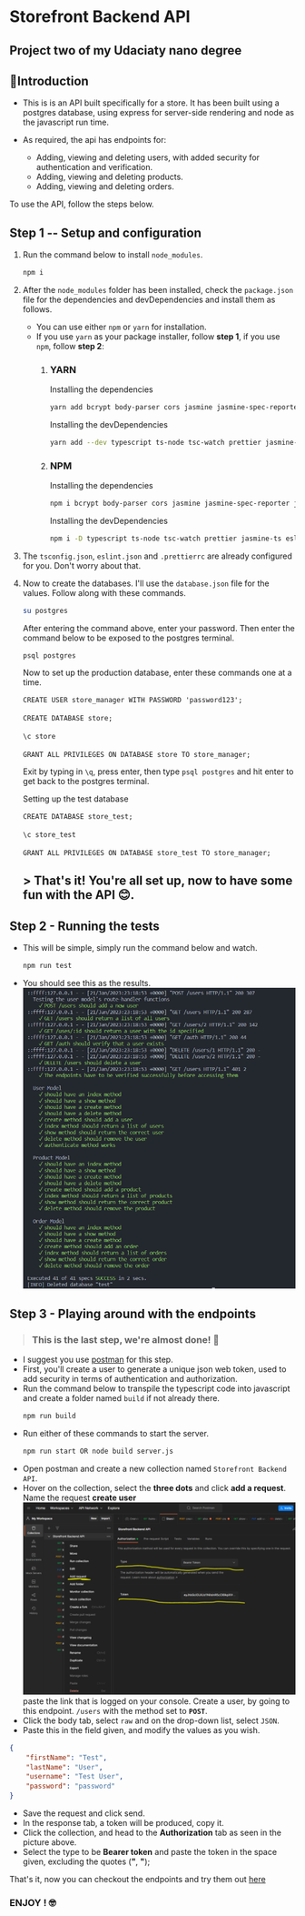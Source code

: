 # Storefront Backend API
## Project two of my Udaciaty nano degree

## **🤯Introduction**
* This is is an API built specifically for a store. It has been built using a postgres database, using express for server-side rendering and node as the javascript run time.
* As required, the api has endpoints for:

    * Adding, viewing and deleting users, with added security for authentication and verification.
    * Adding, viewing and deleting products.
    * Adding, viewing and deleting orders.

To use the API, follow the steps below.
## **Step 1 -- Setup and configuration**

1. Run the command below to install `node_modules`.
    ```bash
    npm i
    ```
1. After the `node_modules` folder has been installed, check the `package.json` file for the dependencies and devDependencies and install them as follows.
    * You can use either `npm` or `yarn` for installation.
    * If you use `yarn` as your package installer, follow **step 1**, if you use `npm`, follow **step 2**:
        1. ### **YARN**
            Installing the dependencies
            ```bash
            yarn add bcrypt body-parser cors jasmine jasmine-spec-reporter jsonwebtoken morgan nodemon pg express dotenv db-migrate db-migrate-pg
            ```
            Installing the devDependencies

            ```bash
            yarn add --dev typescript ts-node tsc-watch prettier jasmine-ts eslint-plugin-prettier eslint-config-prettier eslint @types/node @types/bcrypt @types/body-parser @types/cors @types/express @types/jasmine @types/jsonwebtoken @types/morgan @types/nodemon @types/pg @typescript-eslint/eslint-plugin @typescript-eslint/parser
            ```
        1. ### **NPM**
            Installing the dependencies
            ```bash
            npm i bcrypt body-parser cors jasmine jasmine-spec-reporter jsonwebtoken morgan nodemon pg express dotenv db-migrate db-migrate-pg
            ```

            Installing the devDependencies
            ```bash
            npm i -D typescript ts-node tsc-watch prettier jasmine-ts eslint-plugin-prettier eslint-config-prettier eslint @types/node @types/bcrypt @types/body-parser @types/cors @types/express @types/jasmine @types/jsonwebtoken @types/morgan @types/nodemon @types/pg @typescript-eslint/eslint-plugin @typescript-eslint/parser
            ```
1. The `tsconfig.json`, `eslint.json` and `.prettierrc` are already configured for you. Don't worry about that.

1. Now to create the databases. I'll use the `database.json` file for the values. Follow along with these commands.
    ```bash
    su postgres
    ```
    After entering the command above, enter your password. Then enter the command below to be exposed to the postgres terminal.
    ```postgres
    psql postgres
    ```
    Now to set up the production database, enter these commands one at a time.
    ```postgres
    CREATE USER store_manager WITH PASSWORD 'password123';

    CREATE DATABASE store;

    \c store

    GRANT ALL PRIVILEGES ON DATABASE store TO store_manager;
    ```
    Exit by typing in `\q`, press enter, then type `psql postgres` and hit enter to get back to the postgres terminal.


    Setting up the test database
    ```postgres
    CREATE DATABASE store_test;

    \c store_test

    GRANT ALL PRIVILEGES ON DATABASE store_test TO store_manager;
    ```

    ## > That's it! You're all set up, now to have some fun with the API 😊.

## **Step 2 - Running the tests**
* This will be simple, simply run the command below and watch.
    ```bash
    npm run test
    ```
* You should see this as the results.
    ![Tests successful](images/tests.PNG)

## **Step 3 - Playing around with the endpoints**
> ### This is the last step, we're almost done! 🦾

* I suggest you use [postman](https://www.postman.com/downloads/) for this step.
* First, you'll create a user to generate a unique json web token, used to add security in terms of authentication and authorization.
* Run the command below to transpile the typescript code into javascript and create a folder named `build` if not already there.
    ```bash
    npm run build
    ```
* Run either of these commands to start the server.
    ```bash
    npm run start OR node build server.js
    ```
* Open postman and create a new collection named `Storefront Backend API`.
* Hover on the collection, select the **three dots** and click **add a request**. Name the request **create user**
    ![postman directions](images/postman.PNG)
paste the link that is logged on your console. Create a user, by going to this endpoint. `/users` with the method set to **`POST`**.
* Click the body tab, select `raw` and on the drop-down list, select `JSON`.
* Paste this in the field given, and modify the values as you wish.
```json
{
    "firstName": "Test",
    "lastName": "User",
    "username": "Test User",
    "password": "password"
}
```
* Save the request and click send.
* In the response tab, a token will be produced, copy it.
* Click the collection, and head to the **Authorization** tab as seen in the picture above. 
* Select the type to be **Bearer token** and paste the token in the space given, excluding the quotes (**\"**, **\"**);

That's it, now you can checkout the endpoints and try them out [here](Requirements.md)

### **ENJOY !** 🤓